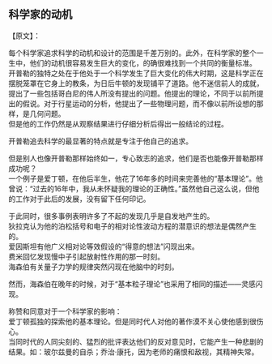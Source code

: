 ## 科学家的动机  

【原文】：  

每个科学家追求科学的动机和设计的范围是千差万别的。此外，在科学家的整个一生中，他们的动机很容易发生巨大的变化，的确很难找到一个共同的衡量标准。  
开普勒的独特之处在于他处于一个科学发生了巨大变化的伟大时期，这是科学正在摆脱笼罩在它身上的教条，为日后牛顿的发现铺平了道路。他不迷信前人的成就，提出了一些包括哥白尼的伟人所没有提出的问题。他提出的理论，不同于以前所提出的假说。对于行星运动的分析，他提出了一些物理问题，而不像以前所设想的那样，是几何问题。  
但是他的工作仍然是从观察结果进行仔细分析后得出一般结论的过程。  

开普勒追去科学的最显著的特点就是专注于他自己的追求。  

但是别人也像开普勒那样始终如一，专心致志的追求，他们是否也能像开普勒那样成功呢？  
一个例子是爱丁顿，在他后半生，他花了16年多的时间来完善他的“基本理论”。他曾说：“过去的16年中，我从未怀疑我的理论的正确性。”虽然他自己这么说，但他的工作对于此后的发展，没有留下任何印记。  

于此同时，很多事例表明许多了不起的发现几乎是自发地产生的。  
狄拉克认为他的泊松括号和电子的相对论性波动方程的潜意识的想法是偶然产生的。  
爱因斯坦有他广义相对论等效假设的“得意的想法”闪现出来。  
费米回忆发现慢中子引起放射性作用的那一时刻。  
海森伯有关量子力学的规律突然闪现在他脑中的时刻。  

然而，海森伯在晚年的时候，对于“基本粒子理论”也采用了相同的描述——灵感闪现。

称赞和同意对于一个科学家的影响：  
爱丁顿孤独的探索他的基本理论。但是同时代人对他的著作漠不关心使他感到很伤心。  
当同时代的人同尖刻的、猛烈的批评表达他们的反对意见时，它能产生一种悲剧的结果。如：玻尔兹曼的自杀；乔治·康托，因为老师的痛恨和敌视，其精神失常。  
